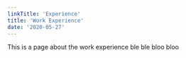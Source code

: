 ```yaml
---
linkTitle: 'Experience'
title: 'Work Experience'
date: '2020-05-27'
---
```


This is a page about the work experience ble ble bloo bloo